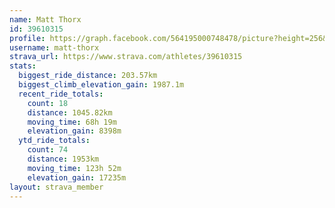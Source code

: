 ```yaml
---
name: Matt Thorx
id: 39610315
profile: https://graph.facebook.com/564195000748478/picture?height=256&width=256
username: matt-thorx
strava_url: https://www.strava.com/athletes/39610315
stats:
  biggest_ride_distance: 203.57km
  biggest_climb_elevation_gain: 1987.1m
  recent_ride_totals:
    count: 18
    distance: 1045.82km
    moving_time: 68h 19m
    elevation_gain: 8398m
  ytd_ride_totals:
    count: 74
    distance: 1953km
    moving_time: 123h 52m
    elevation_gain: 17235m
layout: strava_member
--- 
```

